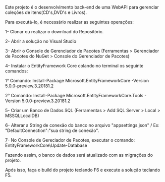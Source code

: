 Este projeto é o desenvolvimento back-end de uma WebAPI para gerenciar coleções de itens(CD's,DVD's e Livros).

Para executá-lo, é necessário realizar as seguintes operações:

1- Clonar ou realizar o download do Repositório.

2- Abrir a solução no Visual Studio

3- Abrir o Console de Gerenciador de Pacotes (Ferramentas > Gerenciador de Pacotes do NuGet > Console do Gerenciador de Pacotes)


4- Instalar o EntityFramework Core colando no terminal os seguinte comandos:

   1° Comando: Install-Package Microsoft.EntityFrameworkCore -Version 5.0.0-preview.3.20181.2
 
   2° Comando: Install-Package Microsoft.EntityFrameworkCore.Tools -Version 5.0.0-preview.3.20181.2
   

5- Criar um Banco de Dados SQL (Ferramentas > Add SQL Server > Local > MSSQLLocalDB)

6- Alterar a String de conexão do banco no arquivo "appsettings.json" / Ex: "DefaultConnection":"sua string de conexão".

7- No Console de Gereciador de Pacotes, executar o comando: EntityFrameworkCore\Update-Database

Fazendo assim, o banco de dados será atualizado com as migrações do projeto.

Após isso, faça o build do projeto teclando F6 e execute a solução teclando F5.

